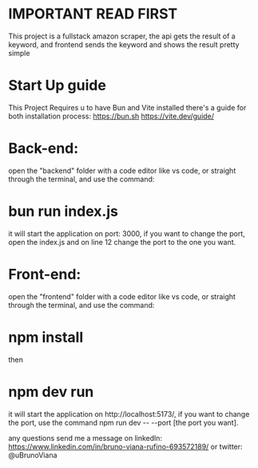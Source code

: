 # IMPORTANT READ FIRST
This project is a fullstack amazon scraper, the api gets the result of a keyword, and frontend sends the keyword and shows the result pretty simple

# Start Up guide 

This Project Requires u to have Bun and Vite installed there's a guide for both installation process:
https://bun.sh
https://vite.dev/guide/

# Back-end:
open the "backend" folder with a code editor like vs code, or straight through the terminal, and use the command:

# bun run index.js 

it will start the application on port: 3000, if you want to change the port, open the index.js and on line 12 change the port to the one you want.

# Front-end:
open the "frontend" folder with a code editor like vs code, or straight through the terminal, and use the command:

# npm install
then
# npm dev run 

it will start the application on http://localhost:5173/, if you want to change the port, use the command npm run dev -- --port [the port you want].

any questions send me a message on linkedln: 
https://www.linkedin.com/in/bruno-viana-rufino-693572189/
or twitter:
@uBrunoViana


